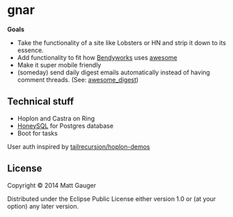 # gnar

**Goals**

* Take the functionality of a site like Lobsters or HN and strip it down to its essence.
* Add functionality to fit how [Bendyworks](http://bendyworks.com) uses [awesome](http://awesome.bendyworks.com)
* Make it super mobile friendly
* (someday) send daily digest emails automatically instead of having comment threads. (See: [awesome_digest](https://github.com/bendyworks/awesome_digest))

## Technical stuff

* Hoplon and Castra on Ring
* [HoneySQL](https://github.com/jkk/honeysql) for Postgres database
* Boot for tasks

User auth inspired by [tailrecursion/hoplon-demos](https://github.com/tailrecursion/hoplon-demos/blob/d9f2b726c5b89f4cdaf69fdaac007c69ea545599/castra-chat/src/castra/demo/http/rules.clj)

## License

Copyright © 2014 Matt Gauger

Distributed under the Eclipse Public License either version 1.0 or (at your option) any later version.
